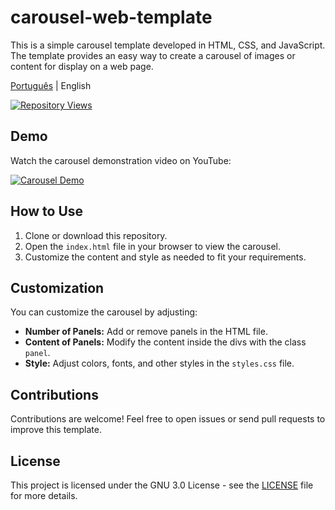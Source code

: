 # carousel-web-template

This is a simple carousel template developed in HTML, CSS, and JavaScript. The template provides an easy way to create a carousel of images or content for display on a web page.

[Português](README_pt.md) | English

[![Repository Views](https://komarev.com/ghpvc/?username=kensdycarousel&label=Views&color=brightgreen)](https://github.com/kensdy/carousel-web-template)

## Demo

Watch the carousel demonstration video on YouTube:

[![Carousel Demo](https://img.youtube.com/vi/egmDWps5Vo4/0.jpg)](https://www.youtube.com/watch?v=egmDWps5Vo4)

## How to Use

1. Clone or download this repository.
2. Open the `index.html` file in your browser to view the carousel.
3. Customize the content and style as needed to fit your requirements.

## Customization

You can customize the carousel by adjusting:

- **Number of Panels:** Add or remove panels in the HTML file.
- **Content of Panels:** Modify the content inside the divs with the class `panel`.
- **Style:** Adjust colors, fonts, and other styles in the `styles.css` file.

## Contributions

Contributions are welcome! Feel free to open issues or send pull requests to improve this template.

## License

This project is licensed under the GNU 3.0 License - see the [LICENSE](LICENSE) file for more details.
